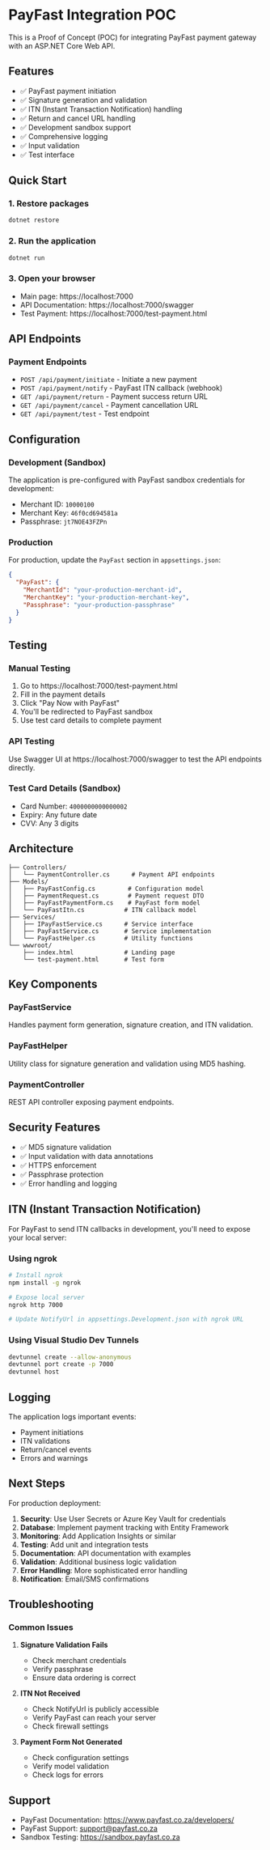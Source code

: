 # PayFast Integration POC

This is a Proof of Concept (POC) for integrating PayFast payment gateway with an ASP.NET Core Web API.

## Features

- ✅ PayFast payment initiation
- ✅ Signature generation and validation
- ✅ ITN (Instant Transaction Notification) handling
- ✅ Return and cancel URL handling
- ✅ Development sandbox support
- ✅ Comprehensive logging
- ✅ Input validation
- ✅ Test interface

## Quick Start

### 1. Restore packages

```bash
dotnet restore
```

### 2. Run the application

```bash
dotnet run
```

### 3. Open your browser

- Main page: https://localhost:7000
- API Documentation: https://localhost:7000/swagger
- Test Payment: https://localhost:7000/test-payment.html

## API Endpoints

### Payment Endpoints

- `POST /api/payment/initiate` - Initiate a new payment
- `POST /api/payment/notify` - PayFast ITN callback (webhook)
- `GET /api/payment/return` - Payment success return URL
- `GET /api/payment/cancel` - Payment cancellation URL
- `GET /api/payment/test` - Test endpoint

## Configuration

### Development (Sandbox)

The application is pre-configured with PayFast sandbox credentials for development:

- Merchant ID: `10000100`
- Merchant Key: `46f0cd694581a`
- Passphrase: `jt7NOE43FZPn`

### Production

For production, update the `PayFast` section in `appsettings.json`:

```json
{
  "PayFast": {
    "MerchantId": "your-production-merchant-id",
    "MerchantKey": "your-production-merchant-key",
    "Passphrase": "your-production-passphrase"
  }
}
```

## Testing

### Manual Testing

1. Go to https://localhost:7000/test-payment.html
2. Fill in the payment details
3. Click "Pay Now with PayFast"
4. You'll be redirected to PayFast sandbox
5. Use test card details to complete payment

### API Testing

Use Swagger UI at https://localhost:7000/swagger to test the API endpoints directly.

### Test Card Details (Sandbox)

- Card Number: `4000000000000002`
- Expiry: Any future date
- CVV: Any 3 digits

## Architecture

```
├── Controllers/
│   └── PaymentController.cs      # Payment API endpoints
├── Models/
│   ├── PayFastConfig.cs         # Configuration model
│   ├── PaymentRequest.cs        # Payment request DTO
│   ├── PayFastPaymentForm.cs    # PayFast form model
│   └── PayFastItn.cs           # ITN callback model
├── Services/
│   ├── IPayFastService.cs      # Service interface
│   ├── PayFastService.cs       # Service implementation
│   └── PayFastHelper.cs        # Utility functions
└── wwwroot/
    ├── index.html              # Landing page
    └── test-payment.html       # Test form
```

## Key Components

### PayFastService

Handles payment form generation, signature creation, and ITN validation.

### PayFastHelper

Utility class for signature generation and validation using MD5 hashing.

### PaymentController

REST API controller exposing payment endpoints.

## Security Features

- ✅ MD5 signature validation
- ✅ Input validation with data annotations
- ✅ HTTPS enforcement
- ✅ Passphrase protection
- ✅ Error handling and logging

## ITN (Instant Transaction Notification)

For PayFast to send ITN callbacks in development, you'll need to expose your local server:

### Using ngrok

```bash
# Install ngrok
npm install -g ngrok

# Expose local server
ngrok http 7000

# Update NotifyUrl in appsettings.Development.json with ngrok URL
```

### Using Visual Studio Dev Tunnels

```bash
devtunnel create --allow-anonymous
devtunnel port create -p 7000
devtunnel host
```

## Logging

The application logs important events:

- Payment initiations
- ITN validations
- Return/cancel events
- Errors and warnings

## Next Steps

For production deployment:

1. **Security**: Use User Secrets or Azure Key Vault for credentials
2. **Database**: Implement payment tracking with Entity Framework
3. **Monitoring**: Add Application Insights or similar
4. **Testing**: Add unit and integration tests
5. **Documentation**: API documentation with examples
6. **Validation**: Additional business logic validation
7. **Error Handling**: More sophisticated error handling
8. **Notification**: Email/SMS confirmations

## Troubleshooting

### Common Issues

1. **Signature Validation Fails**

   - Check merchant credentials
   - Verify passphrase
   - Ensure data ordering is correct

2. **ITN Not Received**

   - Check NotifyUrl is publicly accessible
   - Verify PayFast can reach your server
   - Check firewall settings

3. **Payment Form Not Generated**
   - Check configuration settings
   - Verify model validation
   - Check logs for errors

## Support

- PayFast Documentation: https://www.payfast.co.za/developers/
- PayFast Support: support@payfast.co.za
- Sandbox Testing: https://sandbox.payfast.co.za
